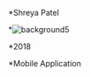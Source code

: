 *Shreya Patel

*![background5](https://cloud.githubusercontent.com/assets/16493078/13037040/354854e2-d345-11e5-8e94-37ecacb04d2f.png)

*2018

*Mobile Application
